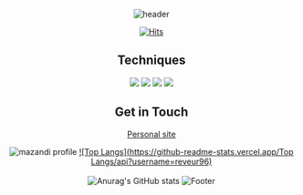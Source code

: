  <div align="center"> 
  
 ![header](https://capsule-render.vercel.app/api?type=Wave&animation=blink&color=9cf&height=150&section=header&text=Crystal%20K%20development%20work&fontColor=000000&fontSize=35&Stroke%20)


 
 [![Hits](https://hits.seeyoufarm.com/api/count/incr/badge.svg?url=https%3A%2F%2Fgithub.com%2Freveur96&count_bg=%237472FF&title_bg=%23000000&icon=ghostery.svg&icon_color=%23FFFFFF&title=hits&edge_flat=false)](https://hits.seeyoufarm.com)
<br>
  ## Techniques
<img src="https://img.shields.io/badge/Html-E34F26?style=for-the-badg=flat-square&logo=Html5&logoColor=white"/>
<img src="https://img.shields.io/badge/Css-1572B6?style=for-the-badg=flat-square&logo=Css3&logoColor=white"/>
<img src="https://img.shields.io/badge/Javascript-F7DF1E?style=for-the-badg=flat-square&logo=Javascript&logoColor=white"/>
<img src="https://img.shields.io/badge/React-61DAFB?style=for-the-badg=flat-square&logo=React&logoColor=white"/>
<br>
  
  
 ## Get in Touch
  
<a href=https://reveur1996.tistory.com/>Personal site</a>
  

  ![mazandi profile](http://mazandi.herokuapp.com/api?handle=reveur96&theme=cold)
  [![Top Langs](https://github-readme-stats.vercel.app/Top Langs/api?username=reveur96)](https://github.com/reveur96/github-readme-stats)
  <br><br>
  ![Anurag's GitHub stats](https://github-readme-stats.vercel.app/api?username=reveur96&show_icons=true&theme=tokyonight)
  ![Footer](https://capsule-render.vercel.app/api?type=waving&color=9cf&height=200&section=footer)
</div>
